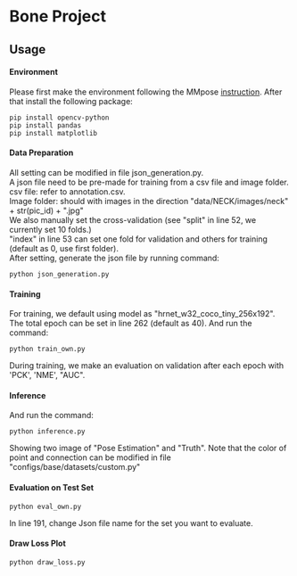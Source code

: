 # Bone Project

## Usage

#### Environment
Please first make the environment following the MMpose [instruction](https://mmpose.readthedocs.io/en/latest/installation.html).
After that install the following package:
```
pip install opencv-python
pip install pandas
pip install matplotlib
```

#### Data Preparation
All setting can be modified in file json_generation.py.  
A json file need to be pre-made for training from a csv file and image folder.  
csv file: refer to annotation.csv.  
Image folder: should with images in the direction "data/NECK/images/neck" + str(pic_id) + ".jpg"  
We also manually set the cross-validation (see "split" in line 52, we currently set 10 folds.)  
"index" in line 53 can set one fold for validation and others for training (default as 0, use first folder).  
After setting, generate the json file by running command:
```
python json_generation.py
```

#### Training
For training, we default using model as "hrnet_w32_coco_tiny_256x192".
The total epoch can be set in line 262 (default as 40).
And run the command:
```
python train_own.py
```
During training, we make an evaluation on validation after each epoch with 'PCK', 'NME', "AUC".


#### Inference
And run the command:
```
python inference.py
```
Showing two image of "Pose Estimation" and "Truth". Note that the color of point and connection can be modified in file 
"configs/base/datasets/custom.py"


#### Evaluation on Test Set
```
python eval_own.py
```
In line 191, change Json file name for the set you want to evaluate.


#### Draw Loss Plot
```
python draw_loss.py
```